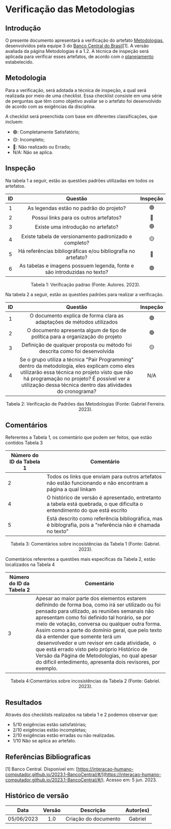# Verificação das Metodologias

## Introdução

O presente documento apresentará a verificação do artefato [Metodologias](https://interacao-humano-computador.github.io/2023.1-BancoCentral/#/planejamento/metodologias), desenvolvidos pela equipe 3 do [Banco Central do Brasil](https://interacao-humano-computador.github.io/2023.1-BancoCentral/)[1]. A versão avaliada da página Metodologias é a 1.2. A técnica de inspeção será aplicada para verificar esses artefatos, de acordo com o [planejamento](../planejamento.md) estabelecido.

## Metodologia

Para a verificação, será adotada a técnica de inspeção, a qual será realizada por meio de uma checklist. Essa checklist consiste em uma série de perguntas que têm como objetivo avaliar se o artefato foi desenvolvido de acordo com as exigências da disciplina.

A checklist será preenchida com base em diferentes classificações, que incluem:

- 🟢: Completamente Satisfatório;
- 🟡: Incompleto;
- 🔴: Não realizado ou Errado;
- N/A: Não se aplica.

## Inspeção

Na tabela 1 a seguir, estão as questões padrões utilizadas em todos os artefatos.

| ID |                                 Questão                                 | Inspeção |
| :-: | :-----------------------------------------------------------------------: | :--------: |
| 1 |                 As legendas estão no padrão do projeto?                 |     🟢     |
| 2 |                  Possui links para os outros artefatos?                  |     🔴     |
| 3 |                   Existe uma introdução no artefato?                   |     🟢     |
| 4 |          Existe tabela de versionamento padronizado e completo?          |     🟡     |
| 5 |      Há referências bibliográficas e/ou bibliografia no artefato?      |     🔴     |
| 6 | As tabelas e imagens possuem legenda, fonte e são introduzidas no texto? |     🟢     |

<div style="text-align: center">
    <p> Tabela 1: Verificação padrao (Fonte: Autores. 2023).</p>
</div>

Na tabela 2 a seguir, estão as questões padrões para realizar a verificação.

| ID |                                                                                                                               Questão                                                                                                                               | Inspeção |
| :-: | :-------------------------------------------------------------------------------------------------------------------------------------------------------------------------------------------------------------------------------------------------------------------: | :--------: |
| 1 |                                                                                               O documento explica de forma clara as adaptações de métodos utilizados                                                                                               |     🟢     |
| 2 |                                                                                           O documento apresenta algum de tipo de política para a organização do projeto                                                                                           |     🟢     |
| 3 |                                                                                            Definição de qualquer proposta ou método foi descrita como foi desenvolvida                                                                                            |     🟡     |
| 4 | Se o grupo utiliza a técnica "Pair Programming" dentro da metodologia, eles explicam como eles utilizarão essa técnica no projeto visto que não há programação no projeto? É possível ver a utilização dessa técnica dentro das atividades do cronograma? |    N/A    |

<div style="text-align: center">
    <p> Tabela 2: Verificação de Padrões das Metodologias (Fonte: Gabriel Ferreira. 2023).</p>
</div>

## Comentários

Referentes a Tabela 1, os comentário que podem ser feitos, que estão contidos Tabela 3

| Número do ID da Tabela 1 | Comentário                                                                                                                     |
| ------------------------- | ------------------------------------------------------------------------------------------------------------------------------- |
| 2                         | Todos os links que enviam para outros artefatos não estão funcionando e não encontram a página a qual linkam               |
| 4                         | O histórico de versão é apresentado, entretanto a tabela está quebrada, o que dificulta o entendimento do que está escrito |
| 5                         | Está descrito como referência bibliográfica, mas é biblografia, pois a "referência não é chamada no texto"               |

<div style="text-align: center">
    <p> Tabela 3: Comentários sobre incosistências da Tabela 1 (Fonte: Gabriel. 2023).</p>
</div>

Comentários referentes a questões mais especificas da Tabela 2, estão localizados na Tabela 4

| Número do ID da Tabela 2 | Comentário                                                                                                                                                                                                                                                                                                                                                                                                                                                                                                                                                                    |
| ------------------------- | ------------------------------------------------------------------------------------------------------------------------------------------------------------------------------------------------------------------------------------------------------------------------------------------------------------------------------------------------------------------------------------------------------------------------------------------------------------------------------------------------------------------------------------------------------------------------------ |
| 3                         | Apesar ao maior parte dos elementos estarem definindo de forma boa, como irá ser utilizado ou foi pensado para utlizado, as reuniões semanais não apresentam como foi definido tal horário, se por meio de votação, conversa ou qualquer outra forma. Assim como a parte do domínio geral, que pelo texto dá a entender que somente terá um  desenvolvedor e um revisor em cada atividade,  o que está errado visto pelo próprio Histórico de Versão da Página de Metodologias, no qual apesar do dificil entedimento, apresenta dois revisores, por exemplo. |

<div style="text-align: center">
    <p> Tabela 4:Comentários sobre incosistências da Tabela 2 (Fonte: Gabriel. 2023).</p>
</div>

## Resultados

Através dos checklists realizados na tabela 1 e 2 podemos observar que:

- 5/10 exigências estão satisfatórias;
- 2/10 exigências estão incompletas;
- 2/10 exigências estão erradas ou não realizadas.
- 1/10 Não se aplica ao artefato.

## Referências Bibliograficas

[1] Banco Central. Disponível em: [https://interacao-humano-computador.github.io/2023.1-BancoCentral/#/](https://interacao-humano-computador.github.io/2023.1-BancoCentral/#/). Acesso em: 5 jun. 2023.‌
‌

## Histórico de versão

|    Data    | Versão |      Descrição      | Autor(es) |
| :--------: | :-----: | :--------------------: | :-------: |
| 05/06/2023 |   1.0   | Criação do documento |  Gabriel  |
